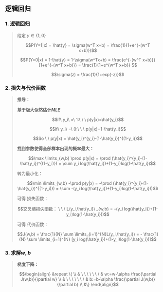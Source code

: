 ## 逻辑回归

### 1. 逻辑回归

>给定 $y \in \{1,0\}$
>
>$$P(Y=1|x) = \hat{y} = \sigma(w^T x+b) = \frac{1}{1+e^{-(w^T x+b)}}$$
>
>$$P(Y=0|x) = 1-\hat{y} = 1-\sigma(w^Tx+b) = \frac{e^{-(w^T x+b)}}{1+e^{-(w^T x+b)}} = \frac{1}{1+e^{w^T x+b}} $$
>
>$$\sigma(z) = \frac{1}{1+exp(-z)}$$



### 2. 损失与代价函数

>**推导：**
>
>**基于极大似然估计$MLE$**
>
>$$if\ y_i\  =\ 1:\ \ \ p(y|x)=\hat{y_i}$$
>
>$$if\ y_i\  =\ 0:\ \ \ p(y|x)=1-\hat{y_i}$$
>
>$$So \ \ p(y|x) = \hat{y_i}^{y_i}·(1-\hat{y_i})^{(1-y_i)}$$ 
>
>**找到参数使得全部样本出现的概率最大：**
>
>$$\max \limits_{w,b} \prod p(y|x) = \prod (\hat{y_i}^{y_i}·(1-\hat{y_i})^{(1-y_i)}) = \sum y_i log(\hat{y_i})+(1-y_i)log(1-\hat{y_i})$$
>
>转为最小化：
>
>$$\min \limits_{w,b} -\prod p(y|x) = -\prod (\hat{y_i}^{y_i}·(1-\hat{y_i})^{(1-y_i)}) = \sum -(y_i log(\hat{y_i})+(1-y_i)log(1-\hat{y_i}))$$ 
>
>可得 损失函数：
>
>$$交叉熵损失函数： \ \ \ L(y_i,\hat{y_i}) _{w,b} = -(y_i log(\hat{y_i})+(1-y_i)log(1-\hat{y_i}))$$ 
>
>可得 代价函数：
>
>$$J(w,b) = \frac{1}{N} \sum \limits_{i=1}^{N}L(y_i,\hat{y_i}) = - \frac{1}{N} \sum \limits_{i=1}^{N} [y_i log(\hat{y_i})+(1-y_i)log(1-\hat{y_i})]$$



### 3. 求解$w,b$

>**梯度下降：**
>
>$$\begin{align}
>&repeat \{ \\
>& \ \ \ \ \ \ \ & w:=w-\alpha \frac{\partial J(w,b)}{\partial w} \\   
>& \ \ \ \ \ \ \ & b:=b-\alpha \frac{\partial J(w,b)}{\partial b} \\   
>&\}
>\end{align}$$



